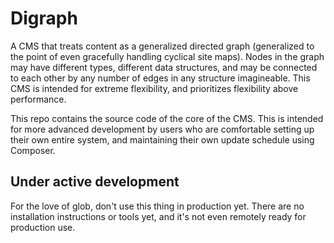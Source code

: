 # Digraph
A CMS that treats content as a generalized directed graph (generalized to the point of even gracefully handling cyclical site maps). Nodes in the graph may have different types, different data structures, and may be connected to each other by any number of edges in any structure imagineable. This CMS is intended for extreme flexibility, and prioritizes flexibility above performance.

This repo contains the source code of the core of the CMS. This is intended for more advanced development by users who are comfortable setting up their own entire system, and maintaining their own update schedule using Composer.

## Under active development
For the love of glob, don't use this thing in production yet. There are no installation instructions or tools yet, and it's not even remotely ready for production use.
